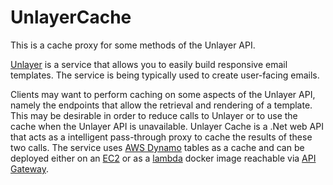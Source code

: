 # UnlayerCache
This is a cache proxy for some methods of the Unlayer API.

[Unlayer](https://unlayer.com/) is a service that allows you to easily build responsive email templates. The service is being typically used to create user-facing emails.

Clients may want to perform caching on some aspects of the Unlayer API, namely the endpoints that allow the retrieval and rendering of a template. This may be desirable in order to reduce calls to Unlayer or to use the cache when the Unlayer API is unavailable. Unlayer Cache is a .Net web API that acts as a intelligent pass-through proxy to cache the results of these two calls. The service uses [AWS Dynamo](https://aws.amazon.com/dynamodb/) tables as a cache and can be deployed either on an [EC2](https://aws.amazon.com/ec2/) or as a [lambda](https://aws.amazon.com/lambda/) docker image reachable via [API Gateway](https://aws.amazon.com/api-gateway/). 

